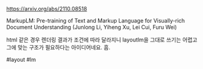 https://arxiv.org/abs/2110.08518

MarkupLM: Pre-training of Text and Markup Language for Visually-rich Document Understanding (Junlong Li, Yiheng Xu, Lei Cui, Furu Wei)

html 같은 경우 렌더링 결과가 조건에 따라 달라지니 layoutlm을 그대로 쓰기는 어렵고 그에 맞는 구조가 필요하다는 아이디어네요. 흠.

#layout #lm
